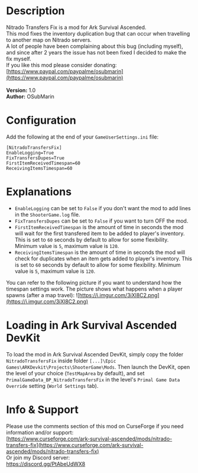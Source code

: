 # Description

Nitrado Transfers Fix is a mod for Ark Survival Ascended.<br>
This mod fixes the inventory duplication bug that can occur when travelling to another map on Nitrado servers.<br>
A lot of people have been complaining about this bug (including myself), and since after 2 years the issue has not been fixed I decided to make the fix myself.<br>
If you like this mod please consider donating: [https://www.paypal.com/paypalme/osubmarin](https://www.paypal.com/paypalme/osubmarin)<br>
<br>
<strong>Version:</strong> 1.0<br>
<strong>Author:</strong> OSubMarin



# Configuration

Add the following at the end of your `GameUserSettings.ini` file:

```
[NitradoTransfersFix]
EnableLogging=True
FixTransfersDupes=True
FirstItemReceivedTimespan=60
ReceivingItemsTimespan=60
```



# Explanations

- `EnableLogging` can be set to `False` if you don't want the mod to add lines in the `ShooterGame.log` file.
- `FixTransfersDupes` can be set to `False` if you want to turn OFF the mod.
- `FirstItemReceivedTimespan` is the amount of time in seconds the mod will wait for the first transfered item to be added to player's inventory. This is set to `60` seconds by default to allow for some flexibility. Minimum value is `5`, maximum value is `120`.
- `ReceivingItemsTimespan` is the amount of time in seconds the mod will check for duplicates when an item gets added to player's inventory. This is set to `60` seconds by default to allow for some flexibility. Minimum value is `5`, maximum value is `120`.

You can refer to the following picture if you want to understand how the timespan settings work. The picture shows what happens when a player spawns (after a map travel):
![https://i.imgur.com/3iXl8C2.png](https://i.imgur.com/3iXl8C2.png)



# Loading in Ark Survival Ascended DevKit

To load the mod in Ark Survival Ascended DevKit, simply copy the folder `NitradoTransfersFix` inside folder `[...]\Epic Games\ARKDevkit\Projects\ShooterGame\Mods`.
Then launch the DevKit, open the level of your choice (`TestMapArea` by default), and set `PrimalGameData_BP_NitradoTransfersFix` in the level's `Primal Game Data Override` setting (`World Settings` tab).



# Info & Support

Please use the comments section of this mod on CurseForge if you need information and/or support:<br>
[https://www.curseforge.com/ark-survival-ascended/mods/nitrado-transfers-fix](https://www.curseforge.com/ark-survival-ascended/mods/nitrado-transfers-fix)<br>
Or join my Discord server:<br>
https://discord.gg/PtAbeUdWX8

<br>
